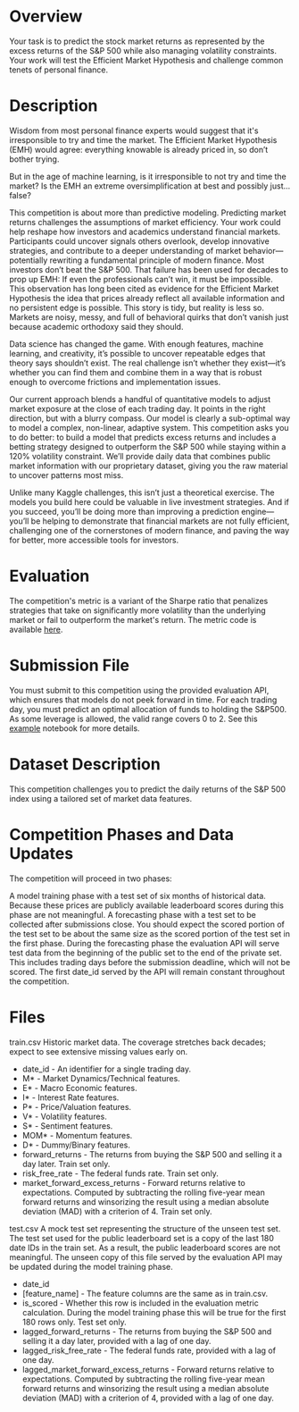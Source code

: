 # Overview

Your task is to predict the stock market returns as represented by the excess returns of the S&P 500 while also managing volatility constraints. Your work will test the Efficient Market Hypothesis and challenge common tenets of personal finance.

# Description

Wisdom from most personal finance experts would suggest that it's irresponsible to try and time the market. The Efficient Market Hypothesis (EMH) would agree: everything knowable is already priced in, so don’t bother trying.

But in the age of machine learning, is it irresponsible to not try and time the market? Is the EMH an extreme oversimplification at best and possibly just…false?

This competition is about more than predictive modeling. Predicting market returns challenges the assumptions of market efficiency. Your work could help reshape how investors and academics understand financial markets. Participants could uncover signals others overlook, develop innovative strategies, and contribute to a deeper understanding of market behavior—potentially rewriting a fundamental principle of modern finance. Most investors don’t beat the S&P 500. That failure has been used for decades to prop up EMH: If even the professionals can’t win, it must be impossible. This observation has long been cited as evidence for the Efficient Market Hypothesis the idea that prices already reflect all available information and no persistent edge is possible. This story is tidy, but reality is less so. Markets are noisy, messy, and full of behavioral quirks that don’t vanish just because academic orthodoxy said they should.

Data science has changed the game. With enough features, machine learning, and creativity, it’s possible to uncover repeatable edges that theory says shouldn’t exist. The real challenge isn’t whether they exist—it’s whether you can find them and combine them in a way that is robust enough to overcome frictions and implementation issues.

Our current approach blends a handful of quantitative models to adjust market exposure at the close of each trading day. It points in the right direction, but with a blurry compass. Our model is clearly a sub-optimal way to model a complex, non-linear, adaptive system. This competition asks you to do better: to build a model that predicts excess returns and includes a betting strategy designed to outperform the S&P 500 while staying within a 120% volatility constraint. We’ll provide daily data that combines public market information with our proprietary dataset, giving you the raw material to uncover patterns most miss.

Unlike many Kaggle challenges, this isn’t just a theoretical exercise. The models you build here could be valuable in live investment strategies. And if you succeed, you’ll be doing more than improving a prediction engine—you’ll be helping to demonstrate that financial markets are not fully efficient, challenging one of the cornerstones of modern finance, and paving the way for better, more accessible tools for investors.

# Evaluation

The competition's metric is a variant of the Sharpe ratio that penalizes strategies that take on significantly more volatility than the underlying market or fail to outperform the market's return. The metric code is available [here](https://www.kaggle.com/code/metric/hull-competition-sharpe).

# Submission File

You must submit to this competition using the provided evaluation API, which ensures that models do not peek forward in time. For each trading day, you must predict an optimal allocation of funds to holding the S&P500. As some leverage is allowed, the valid range covers 0 to 2. See this [example](https://www.kaggle.com/code/sohier/hull-tactical-market-prediction-demo-submission/) notebook for more details.

# Dataset Description

This competition challenges you to predict the daily returns of the S&P 500 index using a tailored set of market data features.

# Competition Phases and Data Updates

The competition will proceed in two phases:

A model training phase with a test set of six months of historical data. Because these prices are publicly available leaderboard scores during this phase are not meaningful.
A forecasting phase with a test set to be collected after submissions close. You should expect the scored portion of the test set to be about the same size as the scored portion of the test set in the first phase.
During the forecasting phase the evaluation API will serve test data from the beginning of the public set to the end of the private set. This includes trading days before the submission deadline, which will not be scored. The first date_id served by the API will remain constant throughout the competition.

# Files

train.csv Historic market data. The coverage stretches back decades; expect to see extensive missing values early on.
- date_id - An identifier for a single trading day.
- M* - Market Dynamics/Technical features.
- E* - Macro Economic features.
- I* - Interest Rate features.
- P* - Price/Valuation features.
- V* - Volatility features.
- S* - Sentiment features.
- MOM* - Momentum features.
- D* - Dummy/Binary features.
- forward_returns - The returns from buying the S&P 500 and selling it a day later. Train set only.
- risk_free_rate - The federal funds rate. Train set only.
- market_forward_excess_returns - Forward returns relative to expectations. Computed by subtracting the rolling five-year mean forward returns and winsorizing the result using a median absolute deviation (MAD) with a criterion of 4. Train set only.

test.csv A mock test set representing the structure of the unseen test set. The test set used for the public leaderboard set is a copy of the last 180 date IDs in the train set. As a result, the public leaderboard scores are not meaningful. The unseen copy of this file served by the evaluation API may be updated during the model training phase.
- date_id
- [feature_name] - The feature columns are the same as in train.csv.
- is_scored - Whether this row is included in the evaluation metric calculation. During the model training phase this will be true for the first 180 rows only. Test set only.
- lagged_forward_returns - The returns from buying the S&P 500 and selling it a day later, provided with a lag of one day.
- lagged_risk_free_rate - The federal funds rate, provided with a lag of one day.
- lagged_market_forward_excess_returns - Forward returns relative to expectations. Computed by subtracting the rolling five-year mean forward returns and winsorizing the result using a median absolute deviation (MAD) with a criterion of 4, provided with a lag of one day.